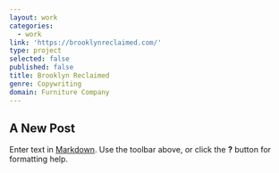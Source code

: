 ```yaml
---
layout: work
categories:
  - work
link: 'https://brooklynreclaimed.com/'
type: project
selected: false
published: false
title: Brooklyn Reclaimed
genre: Copywriting
domain: Furniture Company
---
```

## A New Post

Enter text in [Markdown](http://daringfireball.net/projects/markdown/). Use the toolbar above, or click the **?** button for formatting help.
